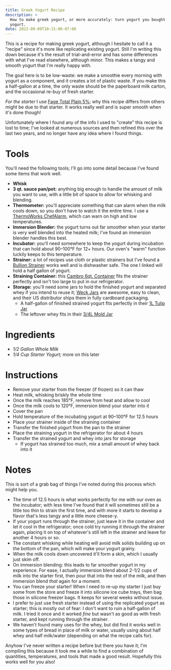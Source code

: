 ```yaml
---
title: Greek Yogurt Recipe
description: >
  How to make greek yogurt, or more accurately: turn yogurt you bought into more
  yogurt.
date: 2022-09-09T10:15:00-07:00
---
```


This is a recipe for making greek yogurt, although I hesitate to call it a
"recipe" since it's more like replicating existing yogurt. Still I'm writing
this down because it's the result of trial-and-error and has some differences
with what I've read elsewhere, although minor. This makes a tangy and smooth
yogurt that I'm really happy with.

The goal here is to be low-waste: we make a smoothie every morning with yogurt
as a component, and it creates a lot of plastic waste. If you make this a
half-gallon at a time, the only waste should be the paperboard milk carton, and
the occasional re-buy of fresh starter.

_For the starter_ I use [Fage Total Plain 5%][fage]; why this recipe differs
from others might be due to that starter. It works really well and is super
smooth when it's done though!

Unfortunately where I found any of the info I used to "create" this recipe is
lost to time; I've looked at numerous sources and then refined this over the
last two years, and no longer have any idea where I found things.

[fage]: https://usa.fage/products/yogurt/fage-total-5

# Tools

You'll need the following tools; I'll go into some detail because I've found
some items that work well.

- **Whisk**
- **3 qt. sauce pan/pot:** anything big enough to handle the amount of milk you
  want to use, with a little bit of space to allow for whisking and blending.
- **Thermometer:** you'll appreciate something that can alarm when the milk
  cools down, so you don't have to watch it the entire time. I use a
  [ThermoWorks ChefAlarm][thermometer], which can warn on high and low
  temperatures.
- **Immersion Blender:** the yogurt turns out far smoother when your starter is
  very well blended into the heated milk; I've found an immersion blender
  handles this best.
- **Incubator:** you'll need somewhere to keep the yogurt during incubation that
  can hold about 90–100°F for 12+ hours. Our oven's "warm" function luckily
  keeps to this temperature.
- **Strainer:** a lot of recipes use cloth or plastic strainers but I've found a
  [Bullion Strainer][strainer] works well and is dishwasher safe. The one I
  linked will hold a half gallon of yogurt.
- **Straining Container:** this [Cambro 6qt. Container][container] fits the
  strainer perfectly and isn't too large to put in our refrigerator.
- **Storage:** you'll need some jars to hold the finished yogurt and separated
  whey if you intend to reuse it; [Weck Jars][weck] are awesome, easy to clean,
  and their US distributor ships them in fully cardboard packaging.
  - A half-gallon of finished strained yogurt fits perfectly in their [1L Tulip
    Jar][tulip-jar]
  - The leftover whey fits in their [3/4L Mold Jar][mold-jar]

[thermometer]: https://www.thermoworks.com/chefalarm/
[strainer]:
  https://www.webstaurantstore.com/choice-8-stainless-steel-reinforced-bouillon-chinois-strainer/4078RSTRNR.html
[container]:
  https://www.webstaurantstore.com/cambro-rfs6pp190-6-qt-translucent-round-storage-container/214RFS6PP.html
[weck]: https://weckjars.com/
[tulip-jar]: https://weckjars.com/product/745-tulip-jar/
[mold-jar]: https://weckjars.com/product/743-mold-jar/

# Ingredients

- _1/2 Gallon Whole Milk_
- _1/4 Cup Starter Yogurt;_ more on this later

# Instructions

- Remove your starter from the freezer (if frozen) so it can thaw
- Heat milk, whisking briskly the whole time
- Once the milk reaches 185°F, remove from heat and allow to cool
- Once the milk cools to 120°F, immersion blend your starter into it
- Cover the pan
- Hold temperature of the incubating yogurt at 90–100°F for 12.5 hours
- Place your strainer inside of the straining container
- Transfer the finished yogurt from the pan to the strainer
- Place the straining yogurt in the refrigerator for about 4 hours
- Transfer the strained yogurt and whey into jars for storage
  - If yogurt has strained too much, mix a small amount of whey back into it

# Notes

This is sort of a grab bag of things I've noted during this process which might
help you.

- The time of 12.5 hours is what works perfectly for me with our oven as the
  incubator; with less time I've found that it will sometimes still be a little
  too thin to strain the first time, and with more it starts to develop a flavor
  that's less tangy and a little more cheese-y.
- If your yogurt runs through the strainer, just leave it in the container and
  let it cool in the refrigerator; once cold try running it through the strainer
  again, placing it on top of whatever's still left in the strainer and leave
  for another 4 hours or so.
- The constant whisking while heating will avoid milk solids building up on the
  bottom of the pan, which will make your yogurt grainy.
- When the milk cools down uncovered it'll form a skin, which I usually just
  skim off.
- On immersion blending: this leads to far smoother yogurt in my experience. For
  ease, I actually immersion blend about 2-1/2 cups of milk into the starter
  first, then pour that into the rest of the milk, and then immersion blend
  _that_ again for a moment.
- You can freeze your starter! When I need to re-up my starter I just buy some
  from the store and freeze it into silicone ice cube trays, then bag those in
  silicone freezer bags. It keeps for several weeks without issue.
- I prefer to just use fresh starter instead of using the replicated yogurt as
  starter; this is mostly out of fear: I don't want to ruin a half-gallon of
  milk. I tried it once and it worked _fine_ but wasn't as good as with fresh
  starter, and kept running through the strainer.
- We haven't found many uses for the whey, but did find it works well in some
  types of bread in place of milk or water, usually using about half whey and
  half milk/water (depending on what the recipe calls for).

[recipe]: https://cairnspring.com/blogs/recipes/white-sandwich-bread

Anyhow I've never written a recipe before but there you have it; I'm compiling
this because it took me a while to find a combination of quantities,
temperatures, and tools that made a good result. Hopefully this works well for
you also!
